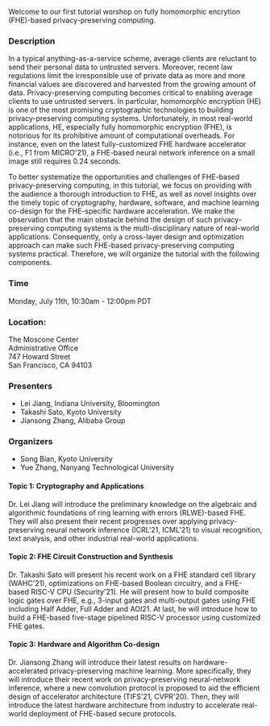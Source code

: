 Welcome to our first tutorial worshop on fully homomorphic encrytion (FHE)-based privacy-preserving computing.

### Description

In a typical anything-as-a-service scheme, average clients are reluctant to send their personal data to untrusted servers. Moreover, recent law regulations limit the irresponsible use of private data as more and more financial values are discovered and harvested from the growing amount of data. Privacy-preserving computing becomes critical to enabling average clients to use untrusted servers. In particular, homomorphic encryption (HE) is one of the most promising cryptographic technologies to building privacy-preserving computing systems. Unfortunately, in most real-world applications, HE, especially fully homomorphic encryption (FHE), is notorious for its prohibitive amount of computational overheads. For instance, even on the latest fully-customized FHE hardware accelerator (i.e., F1 from MICRO'21), a FHE-based neural network inference on a small image still requires 0.24 seconds.

To better systematize the opportunities and challenges of FHE-based privacy-preserving computing, in this tutorial, we focus on providing with the audience a thorough introduction to FHE, as well as novel insights over the timely topic of cryptography, hardware, software, and machine learning co-design for the FHE-specific hardware acceleration. We make the observation that the main obstacle behind the design of such privacy-preserving computing systems is the multi-disciplinary nature of
real-world applications. Consequently, only a cross-layer design and optimization approach can make such FHE-based privacy-preserving computing systems practical. Therefore, we will organize the tutorial with the following components.

### Time 
Monday, July 11th, 10:30am - 12:00pm PDT

### Location:
The Moscone Center\
Administrative Office\
747 Howard Street\
San Francisco, CA 94103


### Presenters
* Lei Jiang, Indiana University, Bloomington
* Takashi Sato, Kyoto University
* Jiansong Zhang, Alibaba Group

### Organizers
* Song Bian, Kyoto University
* Yue Zhang, Nanyang Technological University


#### Topic 1: Cryptography and Applications

Dr. Lei Jiang will introduce the preliminary knowledge on the algebraic and algorithmic foundations of ring learning with errors (RLWE)-based FHE. They will also present their recent progresses over applying privacy-preserving neural network inference (ICRL'21, ICML'21) to visual recognition, text analysis, and other industrial real-world applications.

#### Topic 2: FHE Circuit Construction and Synthesis

Dr. Takashi Sato will present his recent work on a FHE standard cell library (WAHC'21), optimizations on FHE-based Boolean circuitry, and a FHE-based RISC-V CPU (Security'21). He will present how to build composite logic gates over FHE, e.g., 3-input gates and multi-output gates using FHE including Half Adder, Full Adder and AOI21. At last, he will introduce how to build a FHE-based five-stage pipelined RISC-V processor using customized FHE gates.

#### Topic 3: Hardware and Algorithm Co-design

Dr. Jiansong Zhang will introduce their latest results on hardware-accelerated privacy-preserving
machine learning. More specifically, they will introduce their recent work on privacy-preserving neural-network inference, where a new convolution protocol is proposed to aid the efficient design of accelerator architecture (TIFS'21, CVPR'20). Then, they will introduce the latest hardware architecture from industry to accelerate real-world deployment of FHE-based secure protocols.

